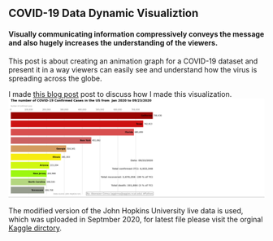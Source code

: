 ## COVID-19 Data Dynamic Visualiztion
#### Visually communicating information compressively conveys the message and also hugely increases the understanding of the viewers.

This post is about creating an animation graph for a COVID-19 dataset and present it in a way viewers can easily see and understand how the virus is spreading across the globe. 

I made [this blog post]( ) post to discuss how I made this visualization.
![data acquisition](https://github.com/Abeni18/COVID-visualization-/blob/master/c88.PNG)


The modified version of the John Hopkins University live data is used, which was uploaded in Septmber 2020, for latest file please visit the orginal [Kaggle dirctory](https://www.kaggle.com/sudalairajkumar/novel-corona-virus-2019-dataset). 

